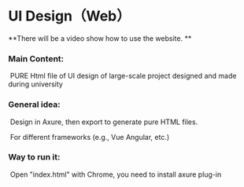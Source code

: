 # UI Design（Web）
 
**There will be a video show how to use the website. **

### Main Content: 

​	PURE Html file of UI design of large-scale project designed and made during university

### General idea: 

​	Design in Axure, then export to generate pure HTML files. 

​	For different frameworks (e.g., Vue Angular, etc.)

### Way to run it:

​	Open "index.html" with Chrome, you need to install axure plug-in

